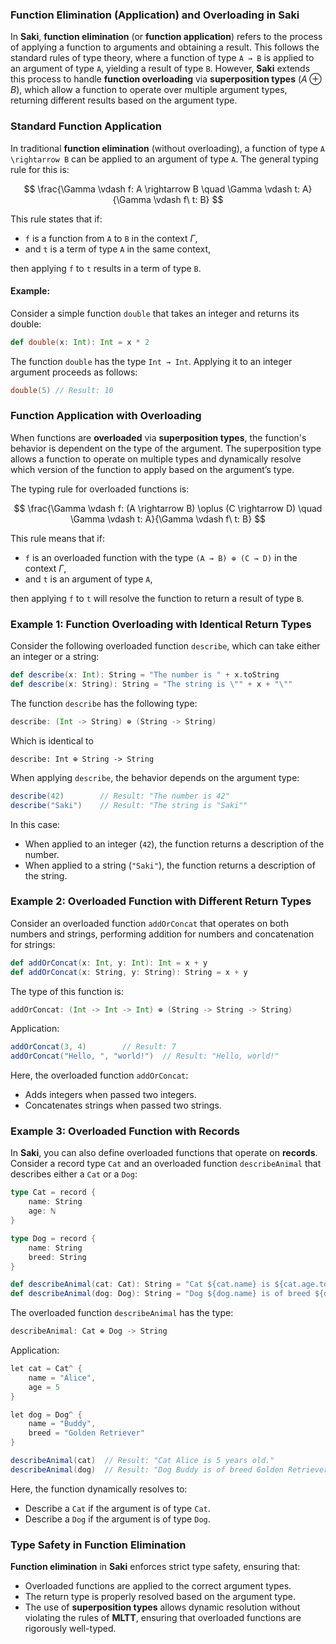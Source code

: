 ### Function Elimination (Application) and Overloading in Saki

In **Saki**, **function elimination** (or **function application**) refers to the process of applying a function to arguments and obtaining a result. This follows the standard rules of type theory, where a function of type `A → B` is applied to an argument of type `A`, yielding a result of type `B`. However, **Saki** extends this process to handle **function overloading** via **superposition types** ($A \oplus B$), which allow a function to operate over multiple argument types, returning different results based on the argument type.

### Standard Function Application

In traditional **function elimination** (without overloading), a function of type `A \rightarrow B` can be applied to an argument of type `A`. The general typing rule for this is:

$$
\frac{\Gamma \vdash f: A \rightarrow B \quad \Gamma \vdash t: A}{\Gamma \vdash f\ t: B}
$$

This rule states that if:
- `f` is a function from `A` to `B` in the context $\Gamma$,
- and `t` is a term of type `A` in the same context,

then applying `f` to `t` results in a term of type `B`.

#### Example:

Consider a simple function `double` that takes an integer and returns its double:

```scala
def double(x: Int): Int = x * 2
```

The function `double` has the type `Int → Int`. Applying it to an integer argument proceeds as follows:

```scala
double(5) // Result: 10
```

### Function Application with Overloading

When functions are **overloaded** via **superposition types**, the function's behavior is dependent on the type of the argument. The superposition type allows a function to operate on multiple types and dynamically resolve which version of the function to apply based on the argument’s type.

The typing rule for overloaded functions is:

$$
\frac{\Gamma \vdash f: (A \rightarrow B) \oplus (C \rightarrow D) \quad \Gamma \vdash t: A}{\Gamma \vdash f\ t: B}
$$

This rule means that if:
- `f` is an overloaded function with the type `(A → B) ⊕ (C → D)` in the context $\Gamma$,
- and `t` is an argument of type `A`,

then applying `f` to `t` will resolve the function to return a result of type `B`.

### Example 1: Function Overloading with Identical Return Types

Consider the following overloaded function `describe`, which can take either an integer or a string:

```scala
def describe(x: Int): String = "The number is " + x.toString
def describe(x: String): String = "The string is \"" + x + "\""
```

The function `describe` has the following type:

```scala
describe: (Int -> String) ⊕ (String -> String)
```

Which is identical to

```
describe: Int ⊕ String -> String
```

When applying `describe`, the behavior depends on the argument type:

```scala
describe(42)        // Result: "The number is 42"
describe("Saki")    // Result: "The string is "Saki""
```

In this case:
- When applied to an integer (`42`), the function returns a description of the number.
- When applied to a string (`"Saki"`), the function returns a description of the string.

### Example 2: Overloaded Function with Different Return Types

Consider an overloaded function `addOrConcat` that operates on both numbers and strings, performing addition for numbers and concatenation for strings:

```scala
def addOrConcat(x: Int, y: Int): Int = x + y
def addOrConcat(x: String, y: String): String = x + y
```

The type of this function is:

```scala
addOrConcat: (Int -> Int -> Int) ⊕ (String -> String -> String)
```

Application:

```scala
addOrConcat(3, 4)        // Result: 7
addOrConcat("Hello, ", "world!")  // Result: "Hello, world!"
```

Here, the overloaded function `addOrConcat`:
- Adds integers when passed two integers.
- Concatenates strings when passed two strings.

### Example 3: Overloaded Function with Records

In **Saki**, you can also define overloaded functions that operate on **records**. Consider a record type `Cat` and an overloaded function `describeAnimal` that describes either a `Cat` or a `Dog`:

```scala
type Cat = record {
    name: String
    age: ℕ
}

type Dog = record {
    name: String
    breed: String
}

def describeAnimal(cat: Cat): String = "Cat ${cat.name} is ${cat.age.toString} years old."
def describeAnimal(dog: Dog): String = "Dog ${dog.name} is of breed ${dog.breed}."
```

The overloaded function `describeAnimal` has the type:

```scala
describeAnimal: Cat ⊕ Dog -> String
```

Application:

```scala
let cat = Cat^ {
    name = "Alice",
    age = 5
}

let dog = Dog^ {
    name = "Buddy",
    breed = "Golden Retriever"
}

describeAnimal(cat)  // Result: "Cat Alice is 5 years old."
describeAnimal(dog)  // Result: "Dog Buddy is of breed Golden Retriever."
```

Here, the function dynamically resolves to:
- Describe a `Cat` if the argument is of type `Cat`.
- Describe a `Dog` if the argument is of type `Dog`.

### Type Safety in Function Elimination

**Function elimination** in **Saki** enforces strict type safety, ensuring that:
- Overloaded functions are applied to the correct argument types.
- The return type is properly resolved based on the argument type.
- The use of **superposition types** allows dynamic resolution without violating the rules of **MLTT**, ensuring that overloaded functions are rigorously well-typed.

